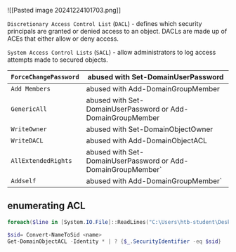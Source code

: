 ![[Pasted image 20241224101703.png]]

`Discretionary Access Control List` (`DACL`) - defines which security principals are granted or denied access to an object. DACLs are made up of ACEs that either allow or deny access.

`System Access Control Lists` (`SACL`) - allow administrators to log access attempts made to secured objects.



| `ForceChangePassword` | abused with Set-DomainUserPassword                           |
| --------------------- | ------------------------------------------------------------ |
| `Add Members`         | abused with Add-DomainGroupMember                            |
| `GenericAll`          | abused with Set-DomainUserPassword or Add-DomainGroupMember  |
| `WriteOwner`          | abused with Set-DomainObjectOwner                            |
| `WriteDACL`           | abused with Add-DomainObjectACL                              |
| `AllExtendedRights`   | abused with Set-DomainUserPassword or Add-DomainGroupMember` |
| `Addself`             | abused with Add-DomainGroupMember`                           |

## enumerating ACL

```powershell
foreach($line in [System.IO.File]::ReadLines("C:\Users\htb-student\Desktop\ad_users.txt")) {get-acl  "AD:\$(Get-ADUser $line)" | Select-Object Path -ExpandProperty Access | Where-Object {$_.IdentityReference -match 'INLANEFREIGHT\\wley'}}
```

```powershell
$sid= Convert-NameToSid <name>
Get-DomainObjectACL -Identity * | ? {$_.SecurityIdentifier -eq $sid}
```